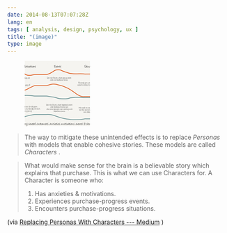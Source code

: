 ```yaml
---
date: 2014-08-13T07:07:28Z
lang: en
tags: [ analysis, design, psychology, ux ]
title: "(image)"
type: image
---
```


<figure>
<a
href="https://hugo.ferreira.cc/the-way-to-mitigate-these-unintended-effects-is-to/attachment/89/"
rel="attachment"><img
src="tumblr_na9qrrBakc1qz82meo1_1280-150x150.png"
width="150" height="150" /></a></figure>

> The way to mitigate these unintended effects is to replace *Personas*
> with models that enable cohesive stories. These models are called
> *Characters* .

> What would make sense for the brain is a believable story which
> explains that purchase. This is what we can use Characters for. A
> Character is someone who:
>
> 1.  Has anxieties & motivations.
> 2.  Experiences purchase-progress events.
> 3.  Encounters purchase-progress situations.

(via [Replacing Personas With Characters ---
Medium](https://medium.com/@alanklement/aa72d3cf6c69) )

